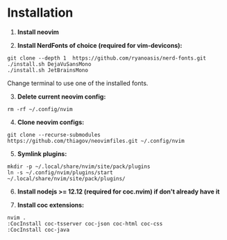 # Installation

1. **Install neovim**

2. **Install NerdFonts of choice (required for vim-devicons):**
  ```
  git clone --depth 1  https://github.com/ryanoasis/nerd-fonts.git
  ./install.sh DejaVuSansMono
  ./install.sh JetBrainsMono
  ```
  Change terminal to use one of the installed fonts.

3. **Delete current neovim config:**
  ```
  rm -rf ~/.config/nvim
  ```

4. **Clone neovim configs:**
  ```
  git clone --recurse-submodules https://github.com/thiagov/neovimfiles.git ~/.config/nvim
  ```

5. **Symlink plugins:**
  ```
  mkdir -p ~/.local/share/nvim/site/pack/plugins
  ln -s ~/.config/nvim/plugins/start ~/.local/share/nvim/site/pack/plugins/
  ```

6. **Install nodejs >= 12.12 (required for coc.nvim) if don't already have it**

7. **Install coc extensions:**
  ```
  nvim .
  :CocInstall coc-tsserver coc-json coc-html coc-css
  :CocInstall coc-java
  ```
